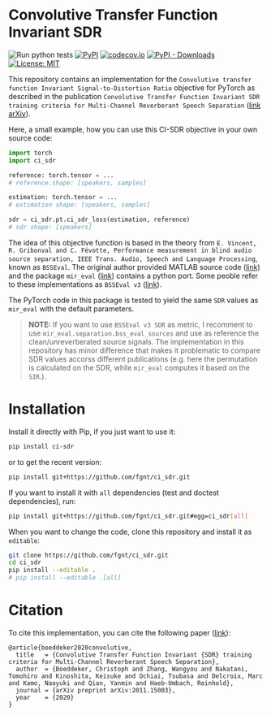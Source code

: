 # Convolutive Transfer Function Invariant SDR

![Run python tests](https://github.com/fgnt/ci_sdr/workflows/Run%20python%20tests/badge.svg)
[![PyPI](https://img.shields.io/pypi/v/ci_sdr)](https://pypi.org/project/ci-sdr)
[![codecov.io](https://codecov.io/github/fgnt/ci_sdr/coverage.svg?branch=main)](https://codecov.io/github/fgnt/ci_sdr?branch=main)
[![PyPI - Downloads](https://img.shields.io/pypi/dm/ci_sdr)](https://pypi.org/project/ci-sdr)
[![License: MIT](https://img.shields.io/badge/License-MIT-blue.svg)](https://github.com/fgnt/ci_sdr/blob/master/LICENSE)

<!-- ![Run python dependency test](https://github.com/fgnt/ci_sdr/workflows/Run%20python%20dependency%20test/badge.svg) -->


This repository contains an implementation for the `Convolutive transfer function Invariant Signal-to-Distortion Ratio` objective for PyTorch as described in the publication `Convolutive Transfer Function Invariant SDR training criteria for Multi-Channel Reverberant Speech Separation` ([link arXiv][arXiv]).

Here, a small example, how you can use this CI-SDR objective in your own source code:

```python
import torch
import ci_sdr

reference: torch.tensor = ...
# reference.shape: [speakers, samples]

estimation: torch.tensor = ...
# estimation shape: [speakers, samples]

sdr = ci_sdr.pt.ci_sdr_loss(estimation, reference)
# sdr shape: [speakers]
```

The idea of this objective function is based in the theory from `E. Vincent, R. Gribonval and C. Févotte, Performance measurement in blind audio source separation, IEEE Trans. Audio, Speech and Language Processing`, known as
`BSSEval`.
The original author provided MATLAB source code ([link](http://bass-db.gforge.inria.fr/bss_eval/)) and the package `mir_eval` ([link](http://craffel.github.io/mir_eval/#module-mir_eval.separation)) contains a python port. Some peoble refer to these implementations as `BSSEval v3` ([link](https://github.com/sigsep/bsseval)).

The PyTorch code in this package is tested to yield the same `SDR` values as `mir_eval` with the default parameters.

> **NOTE:** If you want to use `BSSEval v3 SDR` as metric, I recomment to use `mir_eval.separation.bss_eval_sources` and use as reference the clean/unreverberated source signals. The implementation in this repository has minor difference that makes it problematic to compare SDR values accorss different publications (e.g. here the permutation is calculated on the SDR, while `mir_eval` computes it based on the `SIR`.).



# Installation

Install it directly with Pip, if you just want to use it:

```bash
pip install ci-sdr
```

or to get the recent version:

```bash
pip install git+https://github.com/fgnt/ci_sdr.git
```

If you want to install it with `all` dependencies (test and doctest dependencies), run:

```bash
pip install git+https://github.com/fgnt/ci_sdr.git#egg=ci_sdr[all]
```

When you want to change the code, clone this repository and install it as `editable`:

```bash
git clone https://github.com/fgnt/ci_sdr.git
cd ci_sdr
pip install --editable .
# pip install --editable .[all]
```

# Citation

To cite this implementation, you can cite the following paper ([link][arXiv]):
```
@article{boeddeker2020convolutive,
  title   = {Convolutive Transfer Function Invariant {SDR} training criteria for Multi-Channel Reverberant Speech Separation},
  author  = {Boeddeker, Christoph and Zhang, Wangyou and Nakatani, Tomohiro and Kinoshita, Keisuke and Ochiai, Tsubasa and Delcroix, Marc and Kamo, Naoyuki and Qian, Yanmin and Haeb-Umbach, Reinhold},
  journal = {arXiv preprint arXiv:2011.15003},
  year    = {2020}
}
```



[arXiv]: https://arxiv.org/abs/2011.15003